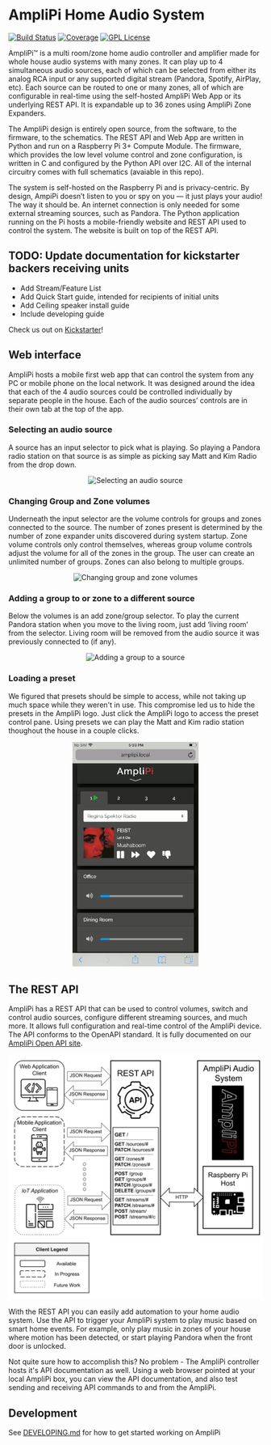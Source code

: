 # AmpliPi Home Audio System
[![Build Status][workflow-badge]][workflow-link] [![Coverage][coverage-badge]][coverage-link] [![GPL License][license-badge]](COPYING)

AmpliPi™ is a multi room/zone home audio controller and amplifier made for whole house audio systems with many zones. It can play up to 4 simultaneous audio sources, each of which can be selected from either its analog RCA input or any supported digital stream (Pandora, Spotify, AirPlay, etc). Each source can be routed to one or many zones, all of which are configurable in real-time using the self-hosted AmpliPi Web App or its underlying REST API. It is expandable up to 36 zones using AmpliPi Zone Expanders.

The AmpliPi design is entirely open source, from the software, to the firmware, to the schematics. The REST API and Web App are written in Python and run on a Raspberry Pi 3+ Compute Module. The firmware, which provides the low level volume control and zone configuration, is written in C and configured by the Python API over I2C. All of the internal circuitry comes with full schematics (avaiable in this repo).

The system is self-hosted on the Raspberry Pi and is privacy-centric. By design, AmpiPi doesn’t listen to you or spy on you — it just plays your audio! The way it should be. An internet connection is only needed for some external streaming sources, such as Pandora. The Python application running on the Pi hosts a mobile-friendly website and REST API used to control the system. The website is built on top of the REST API.

## TODO: Update documentation for kickstarter backers receiving units
- Add Stream/Feature List
- Add Quick Start guide, intended for recipients of initial units
- Add Ceiling speaker install guide
- Include developing guide

Check us out on [Kickstarter](https://www.kickstarter.com/projects/micro-nova/amplipi-home-audio-system)!

## Web interface
AmpliPi hosts a mobile first web app that can control the system from any PC or mobile phone on the local network. It was designed around the idea that each of the 4 audio sources could be controlled individually by separate people in the house. Each of the audio sources’ controls are in their own tab at the top of the app.

### Selecting an audio source
A source has an input selector to pick what is playing. So playing a Pandora radio station on that source is as
simple as picking say Matt and Kim Radio from the drop down.
<p align="center">
  <img alt="Selecting an audio source"
      src="docs/imgs/app_demos/change_source_small.gif"
      width="250">
  </img>
</p>

### Changing Group and Zone volumes
Underneath the input selector are the volume controls for groups and zones connected to the source. The number of zones present is determined by the number of zone expander units discovered during system startup. Zone volume controls only control themselves, whereas group volume controls adjust the volume for all of the zones in the group. The user can create an unlimited number of groups. Zones can also belong to multiple groups.
<p align="center">
  <img alt="Changing group and zone volumes"
      src="docs/imgs/app_demos/expand_group_and_change_vols_small.gif" width="250">
  </img>
</p>

### Adding a group to or zone to a different source
Below the volumes is an add zone/group selector. To play the current Pandora station when you move to the living room, just add ‘living room’ from the selector. Living room will be removed from the audio source it was previously connected to (if any).
<p align="center">
  <img alt="Adding a group to a source"
      src="docs/imgs/app_demos/add_group_to_source_small.gif"
      width="250">
  </img>
</p>

### Loading a preset
We figured that presets should be simple to access, while not taking up much space while they weren't in use. This compromise led us to hide the presets in the AmpliPi logo. Just click the AmpliPi logo to access the preset control pane. Using presets we can play the Matt and Kim radio station thoughout the house in a couple clicks.
<p align="center">
  <img alt="Load a preset"
      src="docs/imgs/app_demos/load_preset_small.gif"
      width="250">
  </img>
</p>

## The REST API
AmpliPi has a REST API that can be used to control volumes, switch and control audio sources, configure different streaming sources, and much more. It allows full configuration and real-time control of the AmpliPi device. The API conforms to the OpenAPI standard. It is fully documented on our [AmpliPi Open API site](https://micro-nova.github.io/AmpliPi).

<p align="center">
  <img alt="REST API overview"
      src="docs/imgs/rest_api_overview.svg">
  </img>
</p>

With the REST API you can easily add automation to your home audio system. Use the API to trigger your AmpliPi system to play music based on smart home events. For example, only play music in zones of your house where motion has been detected, or start playing Pandora when the front door is unlocked.

Not quite sure how to accomplish this? No problem - The AmpliPi controller hosts it's API documentation as well. Using a web browser pointed at your local AmpliPi box, you can view the API documentation, and also test sending and receiving API commands to and from the AmpliPi.

## Development
See [DEVELOPING.md](DEVELOPING.md) for how to get started working on AmpliPi

[workflow-badge]:  https://github.com/micro-nova/AmpliPi/actions/workflows/python-app.yml/badge.svg
[workflow-link]:   https://github.com/micro-nova/AmpliPi/actions?query=workflow%3Apython-app.yml
[coverage-badge]:  https://codecov.io/github/micro-nova/AmpliPi/coverage.svg?branch=master
[coverage-link]:   https://codecov.io/github/micro-nova/AmpliPi?branch=master
[license-badge]:   https://img.shields.io/badge/License-GPL%20v3-blue.svg

